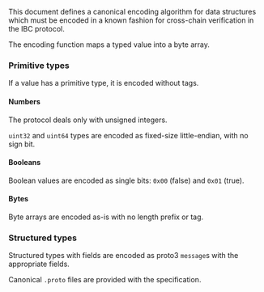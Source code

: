 This document defines a canonical encoding algorithm for data structures which must be encoded in a known fashion for cross-chain verification in the IBC protocol.

The encoding function maps a typed value into a byte array.

### Primitive types

If a value has a primitive type, it is encoded without tags.

#### Numbers

The protocol deals only with unsigned integers.

`uint32` and `uint64` types are encoded as fixed-size little-endian, with no sign bit.

#### Booleans

Boolean values are encoded as single bits: `0x00` (false) and `0x01` (true).

#### Bytes

Byte arrays are encoded as-is with no length prefix or tag.

### Structured types

Structured types with fields are encoded as proto3 `message`s with the appropriate fields.

Canonical `.proto` files are provided with the specification.
